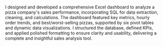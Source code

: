   I designed and developed a comprehensive Excel dashboard to analyze a pizza company's sales performance, incorporating SQL for data extraction, cleaning, and calculations. The dashboard featured key metrics, hourly order trends, and best/worst-selling pizzas, supported by six pivot tables and dynamic data visualizations. I structured the database, defined KPIs, and applied polished formatting to ensure clarity and usability, delivering a complete and insightful sales analysis tool.
